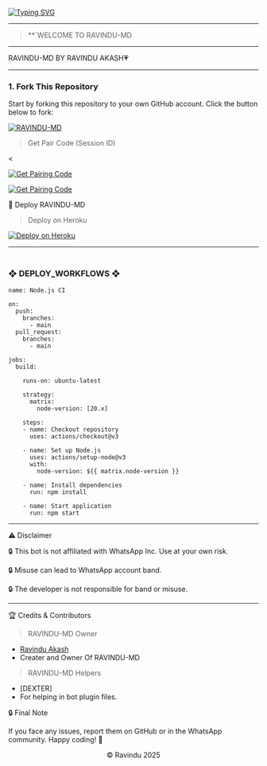 <a href="https://i.ibb.co/B1W44dT/2089.jpg"><img src="https://readme-typing-svg.demolab.com?font=Black+Ops+One&size=100&pause=1000&color=FF0000&center=true&width=1000&height=200&lines=RAVINDU-MD-V1.0" alt="Typing SVG" /></a>
  </p>
  
---  

> **`WELCOME TO RAVINDU-MD
---


RAVINDU-MD BY RAVINDU AKASH💗


--- 



### 1. Fork This Repository

Start by forking this repository to your own GitHub account. Click the button below to fork:

  <a href="https://github.com/Ravindubot678/Bot-v1/fork"><img title="RAVINDU-MD" src="https://img.shields.io/badge/FORK-RAVINDU MD-h?color=green&style=for-the-badge&logo=stackshare"></a>

> Get Pair Code (Session ID)


<
<p align="left">  
<a href='https://dexter-md.onrender.com/' target="_blank"><img alt='Get Pairing Code' src='https://img.shields.io/badge/Get%20Pairing%20Code-B700FB?style=for-the-badge&logo=codefactor&logoColor=white'/></a>  
</p>  <p align="left">  
<a href='https://dexter-md.onrender.com/'target="_blank"><img alt='Get Pairing Code' src='https://img.shields.io/badge/Get%20Pairing%20Code-000000?style=for-the-badge&logo=codefactor&logoColor=white'/></a>  
</p>  


🚀 Deploy RAVINDU-MD

> Deploy on Heroku



<p align="left">  
<a href='https://dashboard.heroku.com/new?template='https://github.com/Ravindubot678/Bot-v1target="_blank"><img alt='Deploy on Heroku' src='https://img.shields.io/badge/Deploy%20on-Heroku-FF004D?style=for-the-badge&logo=heroku&logoColor=white'/></a>  
</p>

>

-----------

### <br>   ❖ DEPLOY_WORKFLOWS ❖
```
name: Node.js CI

on:
  push:
    branches:
      - main
  pull_request:
    branches:
      - main

jobs:
  build:

    runs-on: ubuntu-latest

    strategy:
      matrix:
        node-version: [20.x]

    steps:
    - name: Checkout repository
      uses: actions/checkout@v3

    - name: Set up Node.js
      uses: actions/setup-node@v3
      with:
        node-version: ${{ matrix.node-version }}

    - name: Install dependencies
      run: npm install

    - name: Start application
      run: npm start
```

-----------

⚠️ Disclaimer

🔒 This bot is not affiliated with WhatsApp Inc. Use at your own risk.

🔒 Misuse can lead to WhatsApp account band.

🔒 The developer is not responsible for band or misuse.


---

🏆 Credits & Contributors
> RAVINDU-MD Owner 
- [Ravindu Akash](https://github.com/Ravindubot678/Bot-v1/fork)
- Creater and Owner Of RAVINDU-MD
> RAVINDU-MD Helpers 
- [DEXTER]
- For helping in bot plugin files.
  



🔒 Final Note

If you face any issues, report them on GitHub or in the WhatsApp community.
Happy coding! 🚀 


<p align="center">© Ravindu 2025</p>

